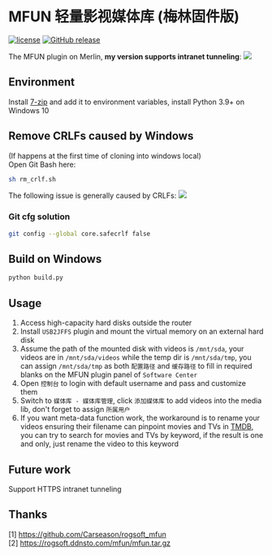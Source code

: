 # MFUN 轻量影视媒体库 (梅林固件版)
[![license](https://img.shields.io/github/license/MuGemSt/MFUN.svg)](https://github.com/MuGemSt/MFUN/blob/master/LICENSE)
[![GitHub release](https://img.shields.io/github/release/MuGemSt/MFUN.svg)](https://github.com/MuGemSt/MFUN/releases/latest)

The MFUN plugin on Merlin, **my version supports intranet tunneling**:
![](https://foruda.gitee.com/images/1731769083409773152/56dd4c9e_14243051.png)

## Environment
Install [7-zip](https://www.7-zip.org/download.html) and add it to environment variables, install Python 3.9+ on Windows 10

## Remove CRLFs caused by Windows
(If happens at the first time of cloning into windows local)<br>
Open Git Bash here:
```bash
sh rm_crlf.sh
```

The following issue is generally caused by CRLFs:
![](https://foruda.gitee.com/images/1731801932932166111/6277aeab_14243051.png)

### Git cfg solution
```bash
git config --global core.safecrlf false
```

## Build on Windows
```bash
python build.py
```

## Usage
1. Access high-capacity hard disks outside the router
2. Install `USB2JFFS` plugin and mount the virtual memory on an external hard disk
3. Assume the path of the mounted disk with videos is `/mnt/sda`, your videos are in `/mnt/sda/videos` while the temp dir is `/mnt/sda/tmp`, you can assign `/mnt/sda/tmp` as both `配置路径` and `缓存路径` to fill in required blanks on the MFUN plugin panel of `Software Center`
4. Open `控制台` to login with default username and pass and customize them
5. Switch to `媒体库 - 媒体库管理`, click `添加媒体库` to add videos into the media lib, don't forget to assign `所属用户`
6. If you want meta-data function work, the workaround is to rename your videos ensuring their filename can pinpoint movies and TVs in [TMDB](https://www.themoviedb.org), you can try to search for movies and TVs by keyword, if the result is one and only, just rename the video to this keyword

## Future work
Support HTTPS intranet tunneling

## Thanks
[1] <https://github.com/Carseason/rogsoft_mfun><br>
[2] <https://rogsoft.ddnsto.com/mfun/mfun.tar.gz>